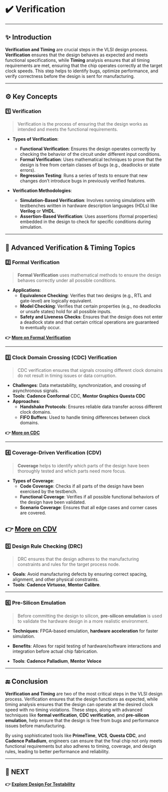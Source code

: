 # ✔️ **Verification**

---

## ✨ **Introduction**

**Verification and Timing** are crucial steps in the VLSI design process. **Verification** ensures that the design behaves as expected and meets functional specifications, while **Timing** analysis ensures that all timing requirements are met, ensuring that the chip operates correctly at the target clock speeds. This step helps to identify bugs, optimize performance, and verify correctness before the design is sent for manufacturing.

---

## ⚙️ **Key Concepts**

### 1️⃣ **Verification**

> Verification is the process of ensuring that the design works as intended and meets the functional requirements.

- **Types of Verification**:
  - **Functional Verification**: Ensures the design operates correctly by checking the behavior of the circuit under different input conditions.
  - **Formal Verification**: Uses mathematical techniques to prove that the design is free from certain classes of bugs (e.g., deadlocks or state errors).
  - **Regression Testing**: Runs a series of tests to ensure that new changes don’t introduce bugs in previously verified features.

- **Verification Methodologies**:
  - **Simulation-Based Verification**: Involves running simulations with testbenches written in hardware description languages (HDLs) like **Verilog** or **VHDL**.
  - **Assertion-Based Verification**: Uses assertions (formal properties) embedded in the design to check for specific conditions during simulation.

---

## 🧠 **Advanced Verification & Timing Topics**

### 2️⃣ **Formal Verification**

> **Formal Verification** uses mathematical methods to ensure the design behaves correctly under all possible conditions.

- **Applications**:
  - **Equivalence Checking**: Verifies that two designs (e.g., RTL and gate-level) are logically equivalent.
  - **Model Checking**: Verifies that certain properties (e.g., no deadlocks or unsafe states) hold for all possible inputs.
  - **Safety and Liveness Checks**: Ensures that the design does not enter a deadlock state and that certain critical operations are guaranteed to eventually occur.

**👉 [More on Formal Verification](https://semiengineering.com/knowledge_centers/eda-design/verification/formal-verification/)**

---

### 3️⃣ **Clock Domain Crossing (CDC) Verification**

> CDC verification ensures that signals crossing different clock domains do not result in timing issues or data corruption.

- **Challenges**: Data metastability, synchronization, and crossing of asynchronous signals.
- **Tools**: **Cadence Conformal** CDC, **Mentor Graphics Questa CDC**
- **Approaches**:
  - **Handshake Protocols**: Ensures reliable data transfer across different clock domains.
  - **FIFO Buffers**: Used to handle timing differences between clock domains.

**👉 [More on CDC](https://www.synopsys.com/blogs/chip-design/what-is-clock-domain-crossing.html)**


---

### 4️⃣ **Coverage-Driven Verification (CDV)**

> **Coverage** helps to identify which parts of the design have been thoroughly tested and which parts need more focus.

- **Types of Coverage**:
  - **Code Coverage**: Checks if all parts of the design have been exercised by the testbench.
  - **Functional Coverage**: Verifies if all possible functional behaviors of the design have been validated.
  - **Scenario Coverage**: Ensures that all edge cases and corner cases are covered.

**👉 [More on CDV](https://www.doulos.com/knowhow/systemverilog/uvm/easier-uvm/easier-uvm-deeper-explanations/coverage-driven-verification-methodology/)**
---

### 5️⃣ **Design Rule Checking (DRC)**

> DRC ensures that the design adheres to the manufacturing constraints and rules for the target process node.

- **Goals**: Avoid manufacturing defects by ensuring correct spacing, alignment, and other physical constraints.
- **Tools**: **Cadence Virtuoso**, **Mentor Calibre**.

---

### 6️⃣ **Pre-Silicon Emulation**

> Before committing the design to silicon, **pre-silicon emulation** is used to validate the hardware design in a more realistic environment.

- **Techniques**: FPGA-based emulation, **hardware acceleration** for faster simulation.
- **Benefits**: Allows for rapid testing of hardware/software interactions and integration before actual chip fabrication.

- **Tools**: **Cadence Palladium**, **Mentor Veloce**

---

## 🔚 **Conclusion**

**Verification and Timing** are two of the most critical steps in the VLSI design process. Verification ensures that the design functions as expected, while timing analysis ensures that the design can operate at the desired clock speed with no timing violations. These steps, along with advanced techniques like **formal verification**, **CDC verification**, and **pre-silicon emulation**, help ensure that the design is free from bugs and performance issues before manufacturing.

By using sophisticated tools like **PrimeTime**, **VCS**, **Questa CDC**, and **Cadence Palladium**, engineers can ensure that the final chip not only meets functional requirements but also adheres to timing, coverage, and design rules, leading to better performance and reliability.

---

## 🔹 **NEXT**  
**👉 [Explore Design For Testability](../DFT)**
